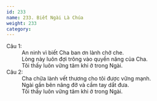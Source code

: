 ```yaml
---
id: 233
name: 233. Biết Ngài Là Chúa
weight: 233
category: 
---
```

<dl><dt>Câu 1:</dt><dd data-verse="1">An ninh vì biết Cha ban ơn lành chở che. <br/>Lòng này luôn đợi trông vào quyền năng của Cha. <br/>Tôi thấy luôn vững tâm khi ở trong Ngài. </dd><dt>Câu 2:</dt><dd data-verse="2">Cha chữa lành vết thương cho tôi được vững mạnh. <br/>Ngài gần bên nâng đỡ và cầm tay dắt đưa. <br/>Tôi thấy luôn vững tâm khi ở trong Ngài. </dd></dl>
